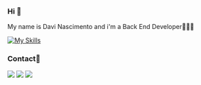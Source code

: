### Hi 👋

My name is Davi Nascimento and i'm a Back End Developer👨🏻‍💻
 
 [![My Skills](https://skillicons.dev/icons?i=java,spring,postgresql,mysql,docker)](https://skillicons.dev)


### Contact📱

<div> 
  <a href="https://instagram.com/davipdn" target="_blank"><img src="https://img.shields.io/badge/-Instagram-%23E4405F?style=for-the-badge&logo=instagram&logoColor=white" target="_blank"></a> 
  <a href = "mailto:davipdnascimento@gmail.com"><img src="https://img.shields.io/badge/-Gmail-%23333?style=for-the-badge&logo=gmail&logoColor=white" target="_blank"></a>
  <a href="https://www.linkedin.com/in/davipdn/" target="_blank"><img src="https://img.shields.io/badge/-LinkedIn-%230077B5?style=for-the-badge&logo=linkedin&logoColor=white" target="_blank"></a> 
</div>
